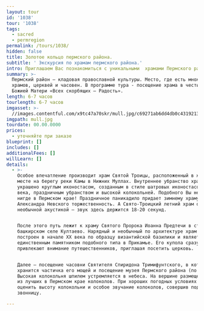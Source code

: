 ```yaml
---
layout: tour
id: '1038'
tour: '1038'
tags:
  - sacred
  - permregion
permalink: /tours/1038/
hidden: false
title: Золотое кольцо пермского района.
subtitle: ' Экскурсия по храмам пермского района.'
intro: Приглашаем Вас познакомиться с уникальными  храмами Пермского района!
summary: >-
  Пермский район — кладовая православной культуры. Место, где есть множество
  храмов, церквей и часовен. В программе тура - посещение храма в честь иконы
  Божией Матери «Всех скорбящих — Радость».
length: 6-7 часов
tourlength: 6-7 часов
imgasset: >-
  //images.contentful.com/x9tc47a70skr/mull.jpg/c69271ab6dd4db0c4319213b58c65bc0/mull.jpg
imgpath: mull.jpg
tourdate: 00.00.0000
prices:
  - уточняйте при заказе
blueprint: []
includes: []
additionalFees: []
willLearn: []
details:
  - >-
    Особое впечатление производит храм Святой Троицы, расположенный в живописном
    месте на берегу реки Камы в Нижних Муллах. Внутреннее убранство храма
    украшено круглым иконостасом, созданным в стиле шатровых иконостасов XVI
    века, праздничным убранством и высокой колокольней. Подобного Вы не увидите
    нигде в Пермском крае! Праздничное паникадило придает зимнему храму
    Александра Невского торжественность. А Свято-Троицкий летний храм обладает
    необычной акустикой – звук здесь держится 18-20 секунд.


    После этого путь лежит к храму Святого Пророка Иоанна Предтечи в старинном
    башкирском селе Култаево. Нарядный и необычный по архитектуре храм был
    построен в начале XX века по образцу византийской базилики и является
    единственным памятником подобного типа в Прикамье. Его купола сразу
    привлекают внимание путешественников, приглашая посетить церковь.


    Далее — посещение часовни Святителя Спиридона Тримифунтского, в которой
    хранится частичка его мощей и посещение музея Пермского района (по желанию).
    Высокая колокольня шпилем устремляется в небеса. На вершине размещены одни
    из лучших в Пермском крае колоколов. При хороших погодных условиях можно
    оценить высоту колокольни и особое звучание колоколов, совершив подъем на
    звонницу.

---
```

